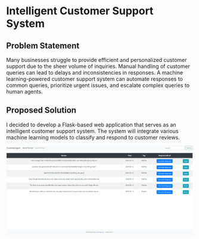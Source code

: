 # Intelligent Customer Support System

## Problem Statement
Many businesses struggle to provide efficient and personalized customer support due to the sheer volume of inquiries. Manual handling of customer queries can lead to delays and inconsistencies in responses. A machine learning-powered customer support system can automate responses to common queries, prioritize urgent issues, and escalate complex queries to human agents.

## Proposed Solution
I decided to develop a Flask-based web application that serves as an intelligent customer support system. The system will integrate various machine learning models to classify and respond to customer reviews.

<img src="assets/overview.png">
